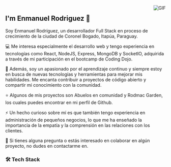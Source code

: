 <img align="right" alt="GIF" src="https://user-images.githubusercontent.com/115433143/228385920-45dfc13e-d5d9-4f08-b705-1d1b8eabe71e.gif" />

## I'm Enmanuel Rodriguez 👋

Soy Enmanuel Rodríguez, un desarrollador Full Stack en proceso de crecimiento de la ciudad de Coronel Bogado, Itapúa, Paraguay.

💻 Me interesa especialmente el desarrollo web y tengo experiencia en tecnologías como React, NodeJS, Express, MongoDB y SocketIO, adquirida a través de mi participación en el bootcamp de Coding Dojo.

🌱 Además, soy un apasionado por el aprendizaje continuo y siempre estoy en busca de nuevas tecnologías y herramientas para mejorar mis habilidades. Me encanta contribuir a proyectos de código abierto y compartir mi conocimiento con la comunidad.

⭐ Algunos de mis proyectos son Abuelos en comunidad y Rodmac Garden, los cuales puedes encontrar en mi perfil de Github.

⚡ Un hecho curioso sobre mí es que también tengo experiencia en administración de pequeños negocios, lo que me ha enseñado la importancia de la empatía y la comprensión en las relaciones con los clientes.

💬 Si tienes alguna pregunta o estás interesado en colaborar en algún proyecto, no dudes en contactarme en.


### 🛠 Tech Stack
